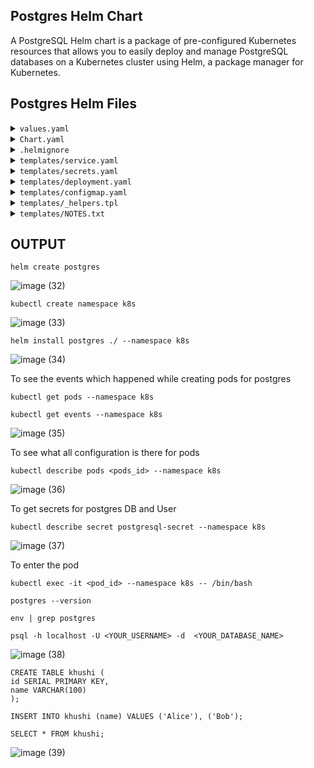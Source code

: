 ## Postgres Helm Chart

A PostgreSQL Helm chart is a package of pre-configured Kubernetes resources that allows you to easily deploy and manage PostgreSQL databases on a Kubernetes cluster using Helm, a package manager for Kubernetes.

## Postgres Helm Files

<details>
<summary><code>values.yaml</code></summary>
<br>
   
 ```shell  
  replicaCount: 1

image:
  repository: postgres
  tag: "12.6"
  pullPolicy: IfNotPresent

service:
  type: ClusterIP
  port: 5432

configMap:
  databaseName: mydatabase
  user: myuser

secret:
  password: changeme

resources:
  requests:
    memory: "512Mi"
    cpu: "500m"
  limits:
    memory: "10Gi"
    cpu: "1"

nodeSelector: {}

tolerations: []

affinity: {}
```
<br>
</details>


<details>
<summary><code>Chart.yaml</code></summary>
<br>
   
 ```shell  
  apiVersion: v2
name: postgresql-helm-chart
description: A Helm chart for PostgreSQL
version: 0.1.0
appVersion: "12.6"
```
<br>
</details>


<details>
<summary><code>.helmignore</code></summary>
<br>
   
 ```shell  
# Patterns to ignore when building packages.
# This supports shell glob matching, relative path matching, and
# negation (prefixed with !). Only one pattern per line.
.DS_Store
# Common VCS dirs
.git/
.gitignore
.bzr/
.bzrignore
.hg/
.hgignore
.svn/
# Common backup files
*.swp
*.bak
*.tmp
*.orig
*~
# Various IDEs
.project
.idea/
*.tmproj
.vscode/
```
<br>
</details>


<details>
<summary><code>templates/service.yaml</code></summary>
<br>
   
 ```shell  
apiVersion: v1
kind: Service
metadata:
  name: postgresql-headless
spec:
  clusterIP: None
  ports:
    - port: {{ .Values.service.port }}
      targetPort: 5432
  selector:
    app: postgresql
```
<br>
</details>

<details>
<summary><code>templates/secrets.yaml</code></summary>
<br>
   
 ```shell  
apiVersion: v1
kind: Secret
metadata:
  name: postgresql-secret
type: Opaque
data:
  password: {{ default (randAlphaNum 16) .Values.secret.password | b64enc | quote }}
```
<br>
</details>

<details>
<summary><code>templates/deployment.yaml</code></summary>
<br>
   
 ```shell  
apiVersion: apps/v1
kind: Deployment
metadata:
  name: postgresql
spec:
  replicas: {{ .Values.replicaCount }}
  selector:
    matchLabels:
      app: postgresql
  template:
    metadata:
      labels:
        app: postgresql
    spec:
      containers:
        - name: postgresql
          image: "{{ .Values.image.repository }}:{{ .Values.image.tag }}"
          imagePullPolicy: {{ .Values.image.pullPolicy }}
          env:
            - name: POSTGRES_DB
              valueFrom:
                configMapKeyRef:
                  name: postgresql-config
                  key: POSTGRES_DB
            - name: POSTGRES_USER
              valueFrom:
                configMapKeyRef:
                  name: postgresql-config
                  key: POSTGRES_USER
            - name: POSTGRES_PASSWORD
              valueFrom:
                secretKeyRef:
                  name: postgresql-secret
                  key: password
          ports:
            - containerPort: 5432
```
<br>
</details>

<details>
<summary><code>templates/configmap.yaml</code></summary>
<br>
   
 ```shell  
apiVersion: v1
kind: ConfigMap
metadata:
  name: postgresql-config
data:
  POSTGRES_DB: {{ default (randAlphaNum 8) .Values.configMap.databaseName }}
  POSTGRES_USER: {{ default (randAlphaNum 8) .Values.configMap.user }}
```
<br>
</details>

<details>
<summary><code>templates/_helpers.tpl</code></summary>
<br>
   
 ```shell  
{{/*
Expand the name of the chart.
*/}}
{{- define "postgres.name" -}}
{{- default .Chart.Name .Values.nameOverride | trunc 63 | trimSuffix "-" }}
{{- end }}

{{/*
Create a default fully qualified app name.
We truncate at 63 chars because some Kubernetes name fields are limited to this (by the DNS naming spec).
If release name contains chart name it will be used as a full name.
*/}}
{{- define "postgres.fullname" -}}
{{- if .Values.fullnameOverride }}
{{- .Values.fullnameOverride | trunc 63 | trimSuffix "-" }}
{{- else }}
{{- $name := default .Chart.Name .Values.nameOverride }}
{{- if contains $name .Release.Name }}
{{- .Release.Name | trunc 63 | trimSuffix "-" }}
{{- else }}
{{- printf "%s-%s" .Release.Name $name | trunc 63 | trimSuffix "-" }}
{{- end }}
{{- end }}
{{- end }}

{{/*
Create chart name and version as used by the chart label.
*/}}
{{- define "postgres.chart" -}}
{{- printf "%s-%s" .Chart.Name .Chart.Version | replace "+" "_" | trunc 63 | trimSuffix "-" }}
{{- end }}

{{/*
Common labels
*/}}
{{- define "postgres.labels" -}}
helm.sh/chart: {{ include "postgres.chart" . }}
{{ include "postgres.selectorLabels" . }}
{{- if .Chart.AppVersion }}
app.kubernetes.io/version: {{ .Chart.AppVersion | quote }}
{{- end }}
app.kubernetes.io/managed-by: {{ .Release.Service }}
{{- end }}

{{/*
Selector labels
*/}}
{{- define "postgres.selectorLabels" -}}
app.kubernetes.io/name: {{ include "postgres.name" . }}
app.kubernetes.io/instance: {{ .Release.Name }}
{{- end }}

{{/*
Create the name of the service account to use
*/}}
{{- define "postgres.serviceAccountName" -}}
{{- if .Values.serviceAccount.create }}
{{- default (include "postgres.fullname" .) .Values.serviceAccount.name }}
{{- else }}
{{- default "default" .Values.serviceAccount.name }}
{{- end }}
{{- end }}
```
<br>
</details>

<details>
<summary><code>templates/NOTES.txt</code></summary>
<br>
   
 ```shell
{{- if .Values.ingress }}
  {{- if .Values.ingress.enabled }}
    {{- range $host := .Values.ingress.hosts }}
      {{- range .paths }}
        http{{ if $.Values.ingress.tls }}s{{ end }}://{{ $host.host }}{{ .path }}
      {{- end }}
    {{- end }}
  {{- end }}
{{- else if contains "NodePort" .Values.service.type }}
  export NODE_PORT=$(kubectl get --namespace {{ .Release.Namespace }} -o jsonpath="{.spec.ports[0].nodePort}" services {{ include "postgres.fullname" . }})
  export NODE_IP=$(kubectl get nodes --namespace {{ .Release.Namespace }} -o jsonpath="{.items[0].status.addresses[0].address}")
  echo http://$NODE_IP:$NODE_PORT
{{- else if contains "LoadBalancer" .Values.service.type }}
  NOTE: It may take a few minutes for the LoadBalancer IP to be available.
  You can watch its status by running 'kubectl get --namespace {{ .Release.Namespace }} svc -w {{ include "postgres.fullname" . }}'
  export SERVICE_IP=$(kubectl get svc --namespace {{ .Release.Namespace }} {{ include "postgres.fullname" . }} --template "{{"{{ range (index .status.loadBalancer.ingress 0) }}{{.}}{{ end }}"}}")
  echo http://$SERVICE_IP:{{ .Values.service.port }}
{{- else if contains "ClusterIP" .Values.service.type }}
  export POD_NAME=$(kubectl get pods --namespace {{ .Release.Namespace }} -l "app.kubernetes.io/name={{ include "postgres.name" . }},app.kubernetes.io/instance={{ .Release.Name }}" -o jsonpath="{.items[0].metadata.name}")
  export CONTAINER_PORT=$(kubectl get pod --namespace {{ .Release.Namespace }} $POD_NAME -o jsonpath="{.spec.containers[0].ports[0].containerPort}")
  echo "Visit http://127.0.0.1:8080 to use your application"
  kubectl --namespace {{ .Release.Namespace }} port-forward $POD_NAME 8080:$CONTAINER_PORT
{{- end }}
```
<br>
</details>


## OUTPUT

``` shell 
helm create postgres
```

![image (32)](https://github.com/user-attachments/assets/04990026-1339-4b4b-8867-216ae3692356)


``` shell
kubectl create namespace k8s
```

![image (33)](https://github.com/user-attachments/assets/8ed1bad9-1cda-41a1-a1c1-fb8820d8a246)


```shell 
helm install postgres ./ --namespace k8s
```

![image (34)](https://github.com/user-attachments/assets/295e4289-1425-42d7-8d17-9a329424dc0e)

To see the events which happened while creating pods for postgres

```shell 
kubectl get pods --namespace k8s
```

```shell 
kubectl get events --namespace k8s
```

![image (35)](https://github.com/user-attachments/assets/536ae7fd-5f2e-44d8-8f1c-292c91319e8c)

To see what all configuration is there for pods 

```shell
kubectl describe pods <pods_id> --namespace k8s
```

![image (36)](https://github.com/user-attachments/assets/701b89d5-44b1-4d8f-9960-5ec036a76918)

To get secrets for postgres DB and User

```shell 
kubectl describe secret postgresql-secret --namespace k8s
```

![image (37)](https://github.com/user-attachments/assets/5a0cae25-cf04-4795-9e5b-e3825620ed61)

To enter the pod 

```shell
kubectl exec -it <pod_id> --namespace k8s -- /bin/bash
```

```shell 
postgres --version
```

```shell 
env | grep postgres
```

```shell
psql -h localhost -U <YOUR_USERNAME> -d  <YOUR_DATABASE_NAME>
```

![image (38)](https://github.com/user-attachments/assets/53e2dfb9-16ec-456d-8969-486cada6375a)


```shell
CREATE TABLE khushi (
id SERIAL PRIMARY KEY,
name VARCHAR(100)
);
```

```shell
INSERT INTO khushi (name) VALUES ('Alice'), ('Bob');
```

```shell
SELECT * FROM khushi;
```

![image (39)](https://github.com/user-attachments/assets/c0b8b6e5-414f-4c9d-a82d-8c930d19df1e)


